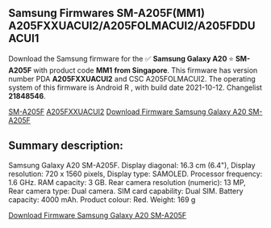 <h2>Samsung Firmwares SM-A205F(MM1) A205FXXUACUI2/A205FOLMACUI2/A205FDDUACUI1</h2>
Download the Samsung firmware for the ✅ <strong>Samsung Galaxy A20 </strong> ⭐ <strong>SM-A205F</strong> with product code <strong>MM1</strong> <strong> from Singapore</strong>. This firmware has version number PDA <strong>A205FXXUACUI2</strong> and CSC A205FOLMACUI2. The operating system of this firmware is Android R , with build date 2021-10-12. Changelist <strong>21848546</strong>.


[SM-A205F](https://samfirm.shop/samsung/model/SM-A205F)
[A205FXXUACUI2](https://samfirm.shop/samsung/pda/A205FXXUACUI2)
[Download Firmware Samsung Galaxy A20 SM-A205F](https://samfirm.shop/samsung/firmware/464155)
<h2>Summary description:</h2>
<p>Samsung Galaxy A20 SM-A205F. Display diagonal: 16.3 cm (6.4"), Display resolution: 720 x 1560 pixels, Display type: SAMOLED. Processor frequency: 1.6 GHz. RAM capacity: 3 GB. Rear camera resolution (numeric): 13 MP, Rear camera type: Dual camera. SIM card capability: Dual SIM. Battery capacity: 4000 mAh. Product colour: Red. Weight: 169 g</p>


[Download Firmware Samsung Galaxy A20 SM-A205F](https://samfirm.shop/samsung/firmware/464155)
